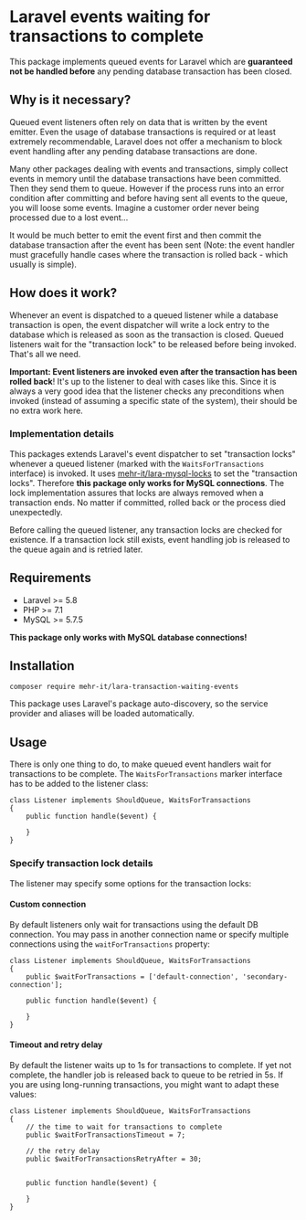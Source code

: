 # Laravel events waiting for transactions to complete
This package implements queued events for Laravel which are **guaranteed not be handled before** any pending database 
transaction has been closed.

## Why is it necessary?
Queued event listeners often rely on data that is written by the event emitter. Even the usage of 
database transactions is required or at least extremely recommendable, Laravel does not offer a
mechanism to block event handling after any pending database transactions are done.

Many other packages dealing with events and transactions, simply collect events in memory until the
database transactions have been committed. Then they send them to queue. However if the process runs
into an error condition after committing and before having sent all events to the queue, you will
loose some events. Imagine a customer order never being processed due to a lost event...

It would be much better to emit the event first and then commit the database transaction after the event 
has been sent (Note: the event handler must gracefully handle cases where the transaction is rolled 
back  - which usually is simple).


## How does it work?

Whenever an event is dispatched to a queued listener while a database transaction is open, the
event dispatcher will write a lock entry to the database which is released as soon as the 
transaction is closed. Queued listeners wait for the "transaction lock" to be released before being
invoked. That's all we need.

**Important: Event listeners are invoked even after the transaction has been rolled back**! It's up
to the listener to deal with cases like this. Since it is always a very good idea that the listener
checks any preconditions when invoked (instead of assuming a specific state of the system), their
should be no extra work here.

### Implementation details

This packages extends Laravel's event dispatcher to set "transaction locks" whenever a queued
listener (marked with the `WaitsForTransactions` interface) is invoked. It uses 
[mehr-it/lara-mysql-locks](https://github.com/mehr-it/lara-mysql-locks) to set the 
"transaction locks". Therefore **this package only works for MySQL connections**. The lock implementation
assures that locks are always removed when a transaction ends. No matter if committed, rolled back 
or the process died unexpectedly.

Before calling the queued listener, any transaction locks are checked for existence. If a 
transaction lock still exists, event handling job is released to the queue again and is retried
later.

## Requirements

* Laravel >= 5.8
* PHP >= 7.1
* MySQL >= 5.7.5

**This package only works with MySQL database connections!**


## Installation

    composer require mehr-it/lara-transaction-waiting-events

This package uses Laravel's package auto-discovery, so the service provider and aliases will be 
loaded automatically.

## Usage
There is only one thing to do, to make queued event handlers wait for transactions to be complete. 
The `WaitsForTransactions` marker interface has to be added to the listener class:

    class Listener implements ShouldQueue, WaitsForTransactions
    {
        public function handle($event) {

        }
    }
  
    
### Specify transaction lock details

The listener may specify some options for the transaction locks:


#### Custom connection
By default listeners only wait for transactions using the default DB connection. You may pass in
another connection name or specify multiple connections using the `waitForTransactions` property:

    class Listener implements ShouldQueue, WaitsForTransactions
    {
        public $waitForTransactions = ['default-connection', 'secondary-connection'];
     
        public function handle($event) {
        
        }
    }
    
#### Timeout and retry delay
By default the listener waits up to 1s for transactions to complete. If yet not complete, the
handler job is released back to queue to be retried in 5s. If you are using long-running
transactions, you might want to adapt these values:

    class Listener implements ShouldQueue, WaitsForTransactions
    {
        // the time to wait for transactions to complete
        public $waitForTransactionsTimeout = 7;
        
        // the retry delay
        public $waitForTransactionsRetryAfter = 30;
      
     
        public function handle($event) {
        
        }
    }

    